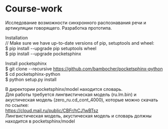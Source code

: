 # Course-work
Исследование возможности синхронного распознавания речи и артикуляции говорящего. Разработка прототипа.

Installation  
// Make sure we have up-to-date versions of pip, setuptools and wheel:  
$ pip install --upgrade pip setuptools wheel  
$ pip install --upgrade pocketsphinx  

Install pocketsphinx  
$ git clone --recursive https://github.com/bambocher/pocketsphinx-python  
$ cd pocketsphinx-python  
$ python setup.py install

В директории pocketsphinx/model находится словарь.  
Для работы требуется лингвистическая модель (ru.lm.bin) и акустическая модель (zero_ru.cd_cont_4000), которые можно скачать по ссылке:  
https://cloud.mail.ru/public/CBFr/hCJ1wBTsz  
Лингвистическая модель, акустическая модель и словарь должны находится в pocketsphinx/model
